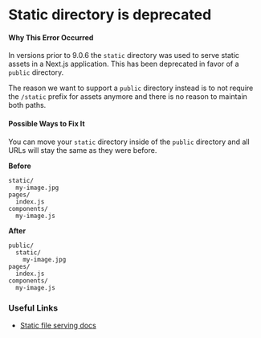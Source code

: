 # Static directory is deprecated

#### Why This Error Occurred

In versions prior to 9.0.6 the `static` directory was used to serve static assets in a Next.js application. This has been deprecated in favor of a `public` directory.

The reason we want to support a `public` directory instead is to not require the `/static` prefix for assets anymore and there is no reason to maintain both paths.

#### Possible Ways to Fix It

You can move your `static` directory inside of the `public` directory and all URLs will stay the same as they were before.

**Before**

```
static/
  my-image.jpg
pages/
  index.js
components/
  my-image.js
```

**After**

```
public/
  static/
    my-image.jpg
pages/
  index.js
components/
  my-image.js
```

### Useful Links

- [Static file serving docs](https://nextjs.org/docs/basic-features/static-file-serving)
